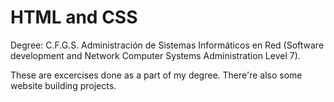 # HTML and CSS
Degree: C.F.G.S. Administración de Sistemas Informáticos en Red (Software development and Network Computer Systems Administration Level 7).

These are excercises done as a part of my degree.
There're also some website building projects.
